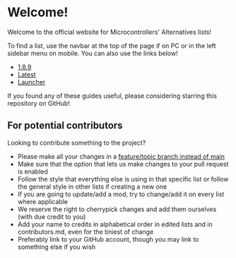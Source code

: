 
# Welcome!

Welcome to the official website for Microcontrollers' Alternatives lists!

To find a list, use the navbar at the top of the page if on PC or in the left sidebar menu on mobile.
You can also use the links below!

* [1.8.9](https://alternatives.microcontrollers.dev/1.8.9/home)
* [Latest](https://alternatives.microcontrollers.dev/latest/home)
* [Launcher](https://alternatives.microcontrollers.dev/launcher/home)

If you found any of these guides useful, please considering starring this repository on GitHub!

## For potential contributors

Looking to contribute something to the project?

* Please make all your changes in a [feature/topic branch instead of main](https://jmeridth.com/posts/do-not-issue-pull-requests-from-your-master-branch)
* Make sure that the option that lets us make changes to your pull request is enabled
* Follow the style that everything else is using in that specific list or follow the general style in other lists if creating a new one
* If you are going to update/add a mod, try to change/add it on every list where applicable
* We reserve the right to cherrypick changes and add them ourselves (with due credit to you)
* Add your name to credits in alphabetical order in edited lists and in contributors.md, even for the tiniest of change
* Preferably link to your GitHub account, though you may link to something else if you wish

